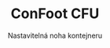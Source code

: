 ---
title: "ConFoot CFU"
subtitle: "Nastavitelná noha kontejneru"
mainImage: "/images/products/confoot-leg-cfu-main.jpg"
gallery:
  - "/images/products/confoot-leg-cfu-1.jpg"
  - "/images/products/confoot-leg-cfu-2.jpg"
  - "/images/products/confoot-leg-cfu-3.jpg"
shortDescription: "ConFoot CFU je nastavitelná noha kontejneru, která vám umožňuje nastavit výšku kontejneru od úrovně země až do 1,5 metru, aniž by bylo potřeba dalšího vybavení pro manipulaci s kontejnery."
technicalDescription: "ConFoot CFU je navržen z vysoce kvalitní oceli a disponuje naším patentovaným zajišťovacím mechanismem pro bezpečné upevnění na rohové ocely kontejneru. Umožňuje flexibilní využití kontejnerů v různých prostředích a pro různé účely."
videoID: "HDhFIRA-oZU"
specifications:
  - name: "Hmotnost"
    value: "46 kg při sestavení (hmotnost jednotlivých dílů do 25 kg)"
  - name: "Nosnost"
    value: "20 tun"
  - name: "Rozsah nastavení"
    value: "0–1,500 mm"
  - name: "Materiál"
    value: "Vysoce kvalitní ocel"
price: "159.500 Kč"
priceVAT: "192.995 Kč"
pricingNotes: "Dostupné slevy při větších objemech. Kontaktujte nás pro individuální nabídky."
buyLink: "/contact"
howToUse: |
  1. Umístěte CFU pod roh kontejneru
  2. Zapojte zajišťovací mechanismus
  3. Nastavte výšku podle potřeby (od úrovně země až přes metr)
  4. Ověřte bezpečné upevnění
  5. Opakujte u všech potřebných rohů
benefits:
  - title: "Není potřeba další vybavení"
    description: "Kompletní manipulace s kontejnery pouze s CFU nohami, což eliminuje potřebu těžké techniky"
  - title: "Nastavení výšky"
    description: "Snadno nastavte výšku kontejneru od úrovně země až přes metr (0–1,500 mm)"
  - title: "Snadná manipulace s hmotností"
    description: "Skládá se z několika dílů s hmotností jednotlivých dílů do 25 kg, což usnadňuje manipulaci"
  - title: "Univerzální využití"
    description: "Vhodné pro různá odvětví včetně dopravních společností, ozbrojených sil, výrobních zařízení, maloobchodu, přístavů a humanitární pomoci"
  - title: "Flexibilní použití"
    description: "Umožňuje flexibilní využití kontejnerů v různých prostředích a pro různé účely"
  - title: "Zlepšený pracovní tok"
    description: "Zefektivňuje postupy při manipulaci s kontejnery, čímž zvyšuje provozní efektivitu"
faq:
  - question: "Co je ConFoot CFU?"
    answer: |
      ConFoot CFU je nastavitelná noha kontejneru, která vám umožňuje nastavit výšku kontejneru od úrovně země až do 1,5 metru, aniž by bylo potřeba dalšího vybavení pro manipulaci s kontejnery.
  - question: "Jak funguje ConFoot CFU?"
    answer: |
      ConFoot CFU se upevňuje přímo na rohové ocely kontejneru, čímž poskytuje stabilní základ pro nakládání, vykládání a dočasné skladování. Jeho nastavitelný design zajišťuje flexibilitu při umisťování kontejnerů na optimální výšku pro vaše specifické potřeby. Systém se skládá z několika dílů, jejichž hmotnost jednotlivých částí je do 25 kg, což usnadňuje manipulaci operátorům, zatímco celková hmotnost nohy při sestavení je 46 kg. Jednoduchý mechanismus upevnění umožňuje rychlé nasazení a odstranění, čímž se výrazně snižuje čas a prostředky potřebné pro operace manipulace s kontejnery.
articleContent: |
  ## Co je ConFoot CFU?

  ConFoot CFU je řešení nastavitelných nohou kontejnerů navržené tak, aby poskytlo maximální univerzálnost a flexibilitu při manipulaci s kontejnery. Tento inovativní systém vám umožňuje nastavit výšku kontejneru od úrovně země až přes metr (0–1,500 mm) bez nutnosti dalšího vybavení. Model CFU se vyniká svou schopností pracovat se standardními nákladními kontejnery v různých prostředích a pro různé účely, což z něj činí ideální volbu pro firmy napříč různými odvětvími.

  ## Jak to funguje

  ConFoot CFU se upevňuje přímo na rohové ocely kontejneru, čímž poskytuje stabilní základ pro nakládání, vykládání a dočasné skladování. Jeho nastavitelný design zajišťuje flexibilitu při umisťování kontejnerů na optimální výšku pro vaše specifické potřeby. Systém se skládá z několika dílů, jejichž hmotnost jednotlivých částí je do 25 kg, což usnadňuje manipulaci operátorům, zatímco celková hmotnost nohy při sestavení je 46 kg. Jednoduchý mechanismus upevnění umožňuje rychlé nasazení a odstranění, čímž se výrazně snižuje čas a prostředky potřebné pro operace manipulace s kontejnery.

  ## Použití ConFoot CFU

  ### Dopravní společnosti
  ConFoot CFU vyniká v dopravních operacích, kde je vyžadováno nastavení výšky a flexibilita. Dopravní společnosti mohou využívat CFU nohy k snadnému nakládání, vykládání a umístění kontejnerů bez potřeby další těžké techniky, čímž zefektivňují operace a snižují náklady na vybavení.

  ### Ozbrojené síly
  Pro ozbrojené síly CFU poskytuje přenosné a univerzální řešení pro rychlé nasazení kontejnerových zařízení v různých terénech a prostředích. Schopnost nastavitelné výšky umožňuje optimální umístění i na nerovném terénu.

  ### Výrobní zařízení
  Výrobní zařízení mohou těžit z možnosti CFU vytvářet flexibilní výrobní uspořádání s nastavitelnými výškami kontejnerů. Díky možnosti umístit kontejnery přesně tam, kde jsou potřeba, a ve správné výšce systém usnadňuje efektivní výrobní procesy a správu zásob.

  ### Maloobchodní řetězce
  Maloobchodní provozy mohou využívat CFU nohy pro dočasná nebo sezónní skladovací řešení s možností nastavit výšku kontejnerů tak, aby odpovídala nakládacím rampám nebo jiným infrastrukturním požadavkům.

  ### Přístavy
  V přístavním prostředí poskytuje CFU flexibilitu při manipulaci s kontejnery a dočasném skladování, což umožňuje efektivní využití prostoru a zdrojů bez spoléhání se pouze na těžkou zvedací techniku.

  ### Humanitární pomoc
  Pro operace humanitární pomoci nabízí CFU praktické řešení rychlého nasazení kontejnerových zařízení v náročných prostředích s možností nastavit výšky tak, aby vyhovovaly různým terénním a provozním potřebám.

  ## Výhody ConFoot CFU

  ### Není potřeba další vybavení
  CFU eliminuje potřebu jeřábů, vysokozdvižných vozíků nebo jiné těžké techniky pro manipulaci s kontejnery, čímž snižuje provozní náklady a závislost na specializovaném zařízení.

  ### Možnost nastavení výšky
  S rozsahem nastavení 0–1,500 mm poskytuje CFU bezkonkurenční flexibilitu při umisťování kontejnerů na optimální výšku pro různé aplikace a prostředí.

  ### Snadná manipulace s hmotností
  Navzdory robustní konstrukci a nosnosti 20 tun je CFU navržen s ohledem na snadnou manipulaci operátora. Jednotlivé komponenty váží méně než 25 kg, což usnadňuje jejich montáž a umístění.

  ### Univerzální aplikace
  Díky svému designu je CFU vhodný pro širokou škálu odvětví a aplikací, od logistiky a výroby až po obranu a humanitární pomoc.

  ### Provozní flexibilita
  Umožněním využití kontejnerů v různých prostředích a pro různé účely rozšiřuje CFU užitnou hodnotu standardních nákladních kontejnerů nad rámec tradiční dopravy a skladování.

  ## Technické specifikace

  - **Nosnost**: 20 tun
  - **Celková hmotnost**: 46 kg při sestavení
  - **Hmotnost jednotlivých dílů**: jednotlivé kusy do 25 kg
  - **Rozsah nastavení**: 0–1,500 mm
  - **Materiál**: Vysoce kvalitní ocel s odolným povrchem
  - **Kompatibilita**: Standardní rohové ocely nákladních kontejnerů

  ConFoot CFU představuje významný pokrok v technologii manipulace s kontejnery, nabízející řešení, které kombinuje nastavitelnou výšku, univerzálnost a provozní jednoduchost v jednom produktu.
---
